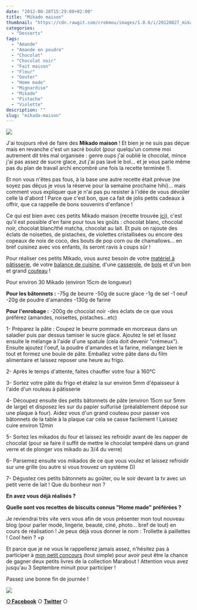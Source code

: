 ```yaml
---
date: "2012-08-28T15:29:00+02:00"
title: "Mikado maison"
thumbnail: "https://cdn.rawgit.com/crokmou/images/1.0.6/i/20120827_mikado_home_made_0023.jpg"
categories:
  - "Desserts"
tags:
  - "Amande"
  - "Amande en poudre"
  - "Chocolat"
  - "Chocolat noir"
  - "Fait maison"
  - "Fleur"
  - "Gouter"
  - "Home made"
  - "Mignardise"
  - "Mikado"
  - "Pistache"
  - "Violette"
description: ""
slug: "mikado-maison"
---
```


[![](http://1.bp.blogspot.com/-b8mkRqJHxos/UDzJU4qpRQI/AAAAAAAADlU/lLMVhbppv_E/s320/20120827_mikado_home_made_0023_bann.jpg)](http://1.bp.blogspot.com/-b8mkRqJHxos/UDzJU4qpRQI/AAAAAAAADlU/lLMVhbppv_E/s1600/20120827_mikado_home_made_0023_bann.jpg)

J'ai toujours rêvé de faire des **Mikado maison** ! Et bien je ne suis pas déçue mais en revanche c'est un sacré boulot (pour quelqu'un comme moi autrement dit très mal organisée : genre oups j'ai oublié le chocolat, mince j'ai pas assez de sucre glace, zut j'ai pas lavé le bol... et je vous parle même pas du plan de travail archi encombré une fois la recette terminée !).

Et non vous n'êtes pas fous, à la base une autre recette était prévue (ne soyez pas déçus je vous la réserve pour la semaine prochaine hihi)... mais comment vous expliquer que je n'ai pas pu resister à l'idée de vous dévoiler celle là d'abord ! Parce que c'est bon, que ca fait de jolis petits cadeaux à offrir, que ca rappelle de bons souvenirs d'enfance !

Ce qui est bien avec ces petits Mikado maison (recette trouvée [ici](http://www.lesgrandsparents.com/la-cuisine-des-enfants/recettes-chocolat/recette-chocolat-batonnets-mikado-lenotre.html)), c'est qu'il est possible d'en faire pour tous les goûts : chocolat blanc, chocolat noir, chocolat blanc/thé matcha, chocolat au lait. Et puis on rajoute des éclats de noisettes, de pistaches, de violettes cristallisées ou encore des copeaux de noix de coco, des bouts de pop corn ou de chamallows... en bref cuisinez avec vos enfants, ils seront ravis à coups sûr !

Pour réaliser ces petits Mikado, vous aurez besoin de votre [matériel à pâtisserie](http://www.rueducommerce.fr/m/pl/malid:12468605), de votre [balance de cuisine](http://www.rueducommerce.fr/m/pl/malid:9633601), d'une [casserole](http://www.rueducommerce.fr/m/pl/malid:115), de [bols](http://www.rueducommerce.fr/m/pl/malid:4769881) et d'un bon et grand [couteau](http://www.rueducommerce.fr/m/pl/malid:12468606) !

Pour environ 30 Mikado (environ 15cm de longueur)

**Pour les bâtonnets :** -75g de beurre -50g de sucre glace -1g de sel -1 oeuf -20g de poudre d'amandes -130g de farine

**Pour l'enrobage :** -200g de chocolat noir -des éclats de ce que vous préférez (amandes, noisettes, pistaches...etc)

1- Préparez la pâte : Coupez le beurre pommade en morceaux dans un saladier puis par dessus tamiser le sucre glace. Ajoutez le sel et lissez ensuite le mélange à l'aide d'une spatule (cela doit devenir "crémeux"). Ensuite ajoutez l'oeuf, la poudre d'amandes et la farine, mélangez bien le tout et formez une boule de pâte. Emballez votre pâte dans du film alimentaire et laissez reposer une heure au frigo.

2- Après le temps d'attente, faites chauffer votre four à 160°C

3- Sortez votre pâte du frigo et étalez la sur environ 5mm d'épaisseur à l'aide d'un rouleau à pâtisserie

4- Découpez ensuite des petits bâtonnets de pâte (environ 15cm sur 5mm de large) et disposez les sur du papier sulfurisé (préalablement déposé sur une plaque à four). Aidez vous d'un grand couteau pour passer vos bâtonnets de la table à la plaque car cela se casse facilement ! Laissez cuire environ 12min

5- Sortez les mikados du four et laissez les refroidir avant de les napper de chocolat (pour se faire il suffit de mettre le chocolat tempéré dans un grand verre et de plonger vos mikado au 3/4 du verre)

6- Parsemez ensuite vos mikados de ce que vous voulez et laissez refroidir sur une grille (ou autre si vous trouvez un système D)

7- Dégustez ces petits bâtonnets au goûter, ou le soir devant la tv avec un petit verre de lait ! Que du bonheur non ?

**En avez vous déjà réalisés ?**

**Quelle sont vos recettes de biscuits connus "Home made" préférées ?**

Je reviendrai très vite vers vous afin de vous présenter mon tout nouveau blog (pour parler mode, lingerie, beauté, ciné, photo... bref de tout) en cours de réalisation ! Je peux déjà vous donner le nom : Trollette à paillettes ! Cool hein ? =p

Et parce que je ne vous le rappellerez jamais assez, n'hésitez pas à participer à [mon petit concours](https://crokmou.com/2012/08/concours-tirage-au-sort-pour-feter-la.html) (tout simple) pour avoir peut être la chance de gagner deux petits livres de la collection Marabout ! Attention vous avez jusqu'au 3 Septembre minuit pour participer !

Passez une bonne fin de journée !

[![](http://3.bp.blogspot.com/-I817da13H3k/UDzUZvoPmNI/AAAAAAAADmc/6550bze6VFs/s1600/emoticon-2-003.gif)](http://3.bp.blogspot.com/-I817da13H3k/UDzUZvoPmNI/AAAAAAAADmc/6550bze6VFs/s1600/emoticon-2-003.gif)

[**○<span style="font-size: xx-small; margin: 0px; outline: 0px; padding: 0px;"><span style="font-family: Arial, Helvetica, sans-serif; margin: 0px; outline: 0px; padding: 0px;"> </span></span>Facebook**](https://www.facebook.com/pages/CroKMou/148093255259077) ○ [**Twitter**](https://twitter.com/Crokmou) ○